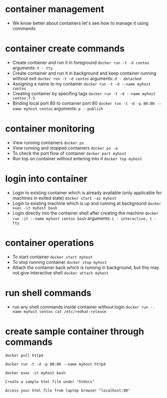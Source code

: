 # container management
* We know better about containers let's see how to manage it using commands

# container create commands
  - Create container and run it in foreground `docker run -t -d centos`
     arguments: `t - tty`
  - Create container and run it in background and keep container running without exit `docker run -t -d centos`
    arguments: `d - detached`
  - Assigning a name to my container `docker run -t -d --name myhost centos`
  - Creating container by specifing tags `docker run -t -d --name myhost centos:7.5`
  - Binding local port 80 to container port 80 `docker run -t -d -p 80:80 --name myhost centos`
    arguments: `p - publish`

# container monitoring
  - View running containers `docker ps`
  - View running and stopped containers `docker ps -a`
  - To check the port flow of container `docker port myhost`
  - Run top on container without entering into it `docker top myhost`

# login into container
  - Login to existing container which is already available (only applicable for machines in exited state)
    `docker start -ai myhost`
  - Login to existing machine which is up and running at background `docker exec -it myhost bash`
  - Login directly into the container shell after creating the machine `docker run -it --name myhost centos bash`
    arguments: `i - interactive, t - tty`

# container operations
  - To start container  `docker start myhost`
  - To stop running container `docker stop myhost`
  - Attach the container back which is running in background, but this may not give interactive shell `docker attach myhost`

# run shell commands
  - run any shell commands inside container without login `docker run --name myhost centos cat /etc/redhat-release`

# create sample container through commands
   `docker pull httpd`
   
   `docker run -t -d -p 80:80 --name myhost httpd`
   
   `docker exec -it myhost bash`
   
   `Create a sample html file under "htdocs"`
   
   `Access your html file from laptop browser "localhost:80"`
